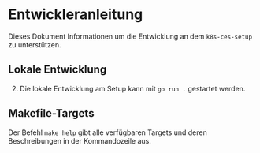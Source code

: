 # Entwickleranleitung

Dieses Dokument Informationen um die Entwicklung an dem `k8s-ces-setup` zu unterstützen.

## Lokale Entwicklung

2. Die lokale Entwicklung am Setup kann mit `go run .` gestartet werden.

## Makefile-Targets

Der Befehl `make help` gibt alle verfügbaren Targets und deren Beschreibungen in der Kommandozeile aus.